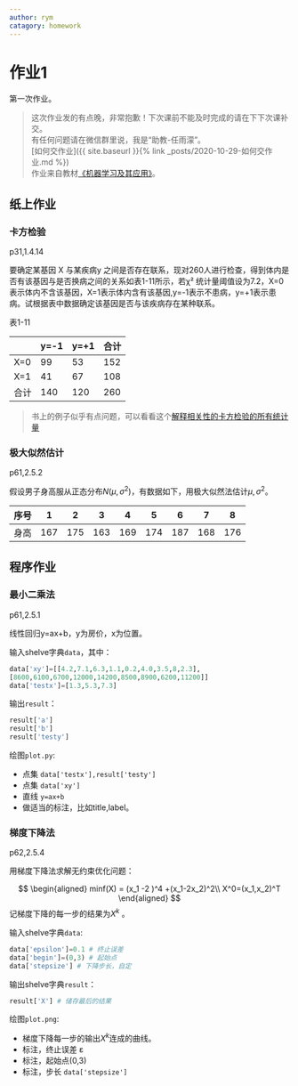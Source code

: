 ```yaml
---
author: rym
catagory: homework
---
```


# 作业1

第一次作业。

<!-- more -->

> 这次作业发的有点晚，非常抱歉！下次课前不能及时完成的请在下下次课补交。  
> 有任何问题请在微信群里说，我是“助教-任雨濛”。  
> [如何交作业]({{ site.baseurl }}{% link _posts/2020-10-29-如何交作业.md %})  
> 作业来自教材[《机器学习及其应用》](https://item.jd.com/12695228.html)。

## 纸上作业

### 卡方检验

p31,1.4.14  

要确定某基因 X 与某疾病y 之间是否存在联系，现对260人进行检查，得到体内是否有该基因与是否换病之间的关系如表1-11所示，若χ² 统计量阈值设为7.2，X=0表示体内不含该基因，X=1表示体内含有该基因,y=-1表示不患病，y=+1表示患病。试根据表中数据确定该基因是否与该疾病存在某种联系。

表1-11

||y=-1|y=+1|合计|
|---|---|---|---|
|X=0|99|53|152|
|X=1|41|67|108|
|合计|140|120|260|

> 书上的例子似乎有点问题，可以看看这个[解释相关性的卡方检验的所有统计量](https://support.minitab.com/zh-cn/minitab/20/help-and-how-to/statistics/tables/how-to/chi-square-test-for-association/interpret-the-results/all-statistics/)

### 极大似然估计

p61,2.5.2

假设男子身高服从正态分布$N(\mu,\sigma^2)$，有数据如下，用极大似然法估计$\mu,\sigma^2$。

|序号|1|2|3|4|5|6|7|8|
|----|---|---|---|---|---|---|---|---|
|身高|167|175|163|169|174|187|168|176|

## 程序作业

### 最小二乘法

p61,2.5.1

线性回归y=ax+b，y为房价，x为位置。

输入shelve字典`data`，其中：

````python
data['xy']=[[4.2,7.1,6.3,1.1,0.2,4.0,3.5,8,2.3],
[8600,6100,6700,12000,14200,8500,8900,6200,11200]]
data['testx']=[1.3,5.3,7.3]
````

输出`result`：

````python
result['a']
result['b']
result['testy']
````

绘图`plot.py`:

* 点集 `data['testx'],result['testy']` 
* 点集 `data['xy']`
* 直线 `y=ax+b`
* 做适当的标注，比如title,label。
  
### 梯度下降法

p62,2.5.4

用梯度下降法求解无约束优化问题：

$$
\begin{aligned}
minf(X) = (x_1 -2 )^4 +(x_1-2x_2)^2\\
X^0=(x_1,x_2)^T
\end{aligned}
$$
记梯度下降的每一步的结果为$X^k$ 。

输入shelve字典`data`:

````python
data['epsilon']=0.1 # 终止误差
data['begin']=(0,3) # 起始点
data['stepsize'] # 下降步长，自定
````

输出shelve字典`result`：

````python
result['X'] # 储存最后的结果
````

绘图`plot.png`:

* 梯度下降每一步的输出$X^k$连成的曲线。
* 标注，终止误差 ε
* 标注，起始点(0,3)
* 标注，步长 `data['stepsize']`

